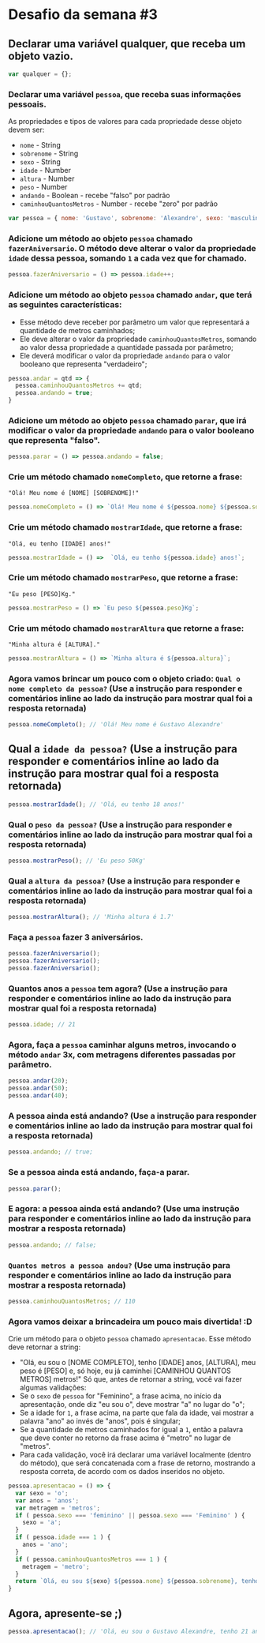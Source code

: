 # Desafio da semana #3

## Declarar uma variável qualquer, que receba um objeto vazio.
```js
var qualquer = {};
```

### Declarar uma variável `pessoa`, que receba suas informações pessoais.
As propriedades e tipos de valores para cada propriedade desse objeto devem ser:
- `nome` - String
- `sobrenome` - String
- `sexo` - String
- `idade` - Number
- `altura` - Number
- `peso` - Number
- `andando` - Boolean - recebe "falso" por padrão
- `caminhouQuantosMetros` - Number - recebe "zero" por padrão
```js
var pessoa = { nome: 'Gustavo', sobrenome: 'Alexandre', sexo: 'masculino', idade: 18, altura: 1.7, peso: 50, andando: false, caminhouQuantosMetros: 0};
```

### Adicione um método ao objeto `pessoa` chamado `fazerAniversario`. O método deve alterar o valor da propriedade `idade` dessa pessoa, somando `1` a cada vez que for chamado.
```js
pessoa.fazerAniversario = () => pessoa.idade++;
```

### Adicione um método ao objeto `pessoa` chamado `andar`, que terá as seguintes características:
- Esse método deve receber por parâmetro um valor que representará a quantidade
de metros caminhados;
- Ele deve alterar o valor da propriedade `caminhouQuantosMetros`, somando ao
valor dessa propriedade a quantidade passada por parâmetro;
- Ele deverá modificar o valor da propriedade `andando` para o valor
booleano que representa "verdadeiro";
```js
pessoa.andar = qtd => {
  pessoa.caminhouQuantosMetros += qtd;
  pessoa.andando = true;
}
```

### Adicione um método ao objeto `pessoa` chamado `parar`, que irá modificar o valor da propriedade `andando` para o valor booleano que representa "falso".
```js
pessoa.parar = () => pessoa.andando = false;
```

### Crie um método chamado `nomeCompleto`, que retorne a frase:
`"Olá! Meu nome é [NOME] [SOBRENOME]!"`
```js
pessoa.nomeCompleto = () => `Olá! Meu nome é ${pessoa.nome} ${pessoa.sobrenome}`;
```

### Crie um método chamado `mostrarIdade`, que retorne a frase:
`"Olá, eu tenho [IDADE] anos!"`
```js
pessoa.mostrarIdade = () =>  `Olá, eu tenho ${pessoa.idade} anos!`;
```

### Crie um método chamado `mostrarPeso`, que retorne a frase:
`"Eu peso [PESO]Kg."`
```js
pessoa.mostrarPeso = () => `Eu peso ${pessoa.peso}Kg`;
```

### Crie um método chamado `mostrarAltura` que retorne a frase:
`"Minha altura é [ALTURA]."`
```js
pessoa.mostrarAltura = () => `Minha altura é ${pessoa.altura}`;
```

### Agora vamos brincar um pouco com o objeto criado: `Qual o nome completo da pessoa?` (Use a instrução para responder e comentários inline ao lado da instrução para mostrar qual foi a resposta retornada)
```js
pessoa.nomeCompleto(); // 'Olá! Meu nome é Gustavo Alexandre'
```

## Qual a `idade da pessoa?` (Use a instrução para responder e comentários inline ao lado da instrução para mostrar qual foi a resposta retornada)
```js
pessoa.mostrarIdade(); // 'Olá, eu tenho 18 anos!'
```

### Qual o `peso da pessoa?` (Use a instrução para responder e comentários inline ao lado da instrução para mostrar qual foi a resposta retornada)
```js
pessoa.mostrarPeso(); // 'Eu peso 50Kg'
```

### Qual a `altura da pessoa?` (Use a instrução para responder e comentários inline ao lado da instrução para mostrar qual foi a resposta retornada)
```js
pessoa.mostrarAltura(); // 'Minha altura é 1.7'
```

### Faça a `pessoa` fazer 3 aniversários.
```js
pessoa.fazerAniversario();
pessoa.fazerAniversario();
pessoa.fazerAniversario();
```

### Quantos anos a `pessoa` tem agora? (Use a instrução para responder e comentários inline ao lado da instrução para mostrar qual foi a resposta retornada)
```js
pessoa.idade; // 21
```

### Agora, faça a `pessoa` caminhar alguns metros, invocando o método `andar` 3x, com metragens diferentes passadas por parâmetro.
```js
pessoa.andar(20);
pessoa.andar(50);
pessoa.andar(40);
```

### A pessoa ainda está andando? (Use a instrução para responder e comentários inline ao lado da instrução para mostrar qual foi a resposta retornada)
```js
pessoa.andando; // true;
```

### Se a pessoa ainda está andando, faça-a parar.
```js
pessoa.parar();
```

### E agora: a pessoa ainda está andando? (Use uma instrução para responder e comentários inline ao lado da instrução para mostrar a resposta retornada)
```js
pessoa.andando; // false;
```

### `Quantos metros a pessoa andou?` (Use uma instrução para responder e comentários inline ao lado da instrução para mostrar a resposta retornada)
```js
pessoa.caminhouQuantosMetros; // 110
```

### Agora vamos deixar a brincadeira um pouco mais divertida! :D
Crie um método para o objeto `pessoa` chamado `apresentacao`. Esse método deve
retornar a string:
- "Olá, eu sou o [NOME COMPLETO], tenho [IDADE] anos, [ALTURA], meu peso é [PESO] e, só hoje, eu já caminhei [CAMINHOU QUANTOS METROS] metros!"
Só que, antes de retornar a string, você vai fazer algumas validações:
- Se o `sexo` de `pessoa` for "Feminino", a frase acima, no início da
apresentação, onde diz "eu sou o", deve mostrar "a" no lugar do "o";
- Se a idade for `1`, a frase acima, na parte que fala da idade, vai mostrar a
palavra "ano" ao invés de "anos", pois é singular;
- Se a quantidade de metros caminhados for igual a `1`, então a palavra que
deve conter no retorno da frase acima é "metro" no lugar de "metros".
- Para cada validação, você irá declarar uma variável localmente (dentro do
método), que será concatenada com a frase de retorno, mostrando a resposta
correta, de acordo com os dados inseridos no objeto.
```js
pessoa.apresentacao = () => {
  var sexo = 'o';
  var anos = 'anos';
  var metragem = 'metros';
  if ( pessoa.sexo === 'feminino' || pessoa.sexo === 'Feminino' ) {
    sexo = 'a';
  }
  if ( pessoa.idade === 1 ) {
    anos = 'ano';
  }
  if ( pessoa.caminhouQuantosMetros === 1 ) {
    metragem = 'metro';
  }
  return `Olá, eu sou ${sexo} ${pessoa.nome} ${pessoa.sobrenome}, tenho ${pessoa.idade} ${anos}, ${pessoa.altura}, meu peso é ${pessoa.peso} e, só hoje, eu já caminhei ${pessoa.caminhouQuantosMetros} ${metragem}!`
}
```

## Agora, apresente-se ;)
```js
pessoa.apresentacao(); // 'Olá, eu sou o Gustavo Alexandre, tenho 21 anos, 1.7, meu peso é 50 e, só hoje, eu já caminhei 110 metros!'
```